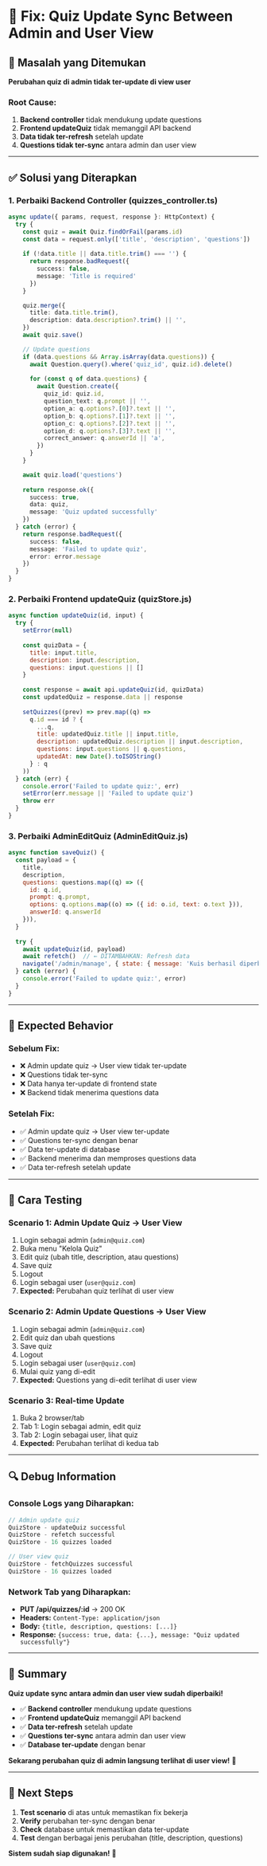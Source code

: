 # 🔧 Fix: Quiz Update Sync Between Admin and User View

## 🐛 Masalah yang Ditemukan

**Perubahan quiz di admin tidak ter-update di view user**

### **Root Cause:**
1. **Backend controller** tidak mendukung update questions
2. **Frontend updateQuiz** tidak memanggil API backend
3. **Data tidak ter-refresh** setelah update
4. **Questions tidak ter-sync** antara admin dan user view

---

## ✅ Solusi yang Diterapkan

### **1. Perbaiki Backend Controller (quizzes_controller.ts)**
```typescript
async update({ params, request, response }: HttpContext) {
  try {
    const quiz = await Quiz.findOrFail(params.id)
    const data = request.only(['title', 'description', 'questions'])
    
    if (!data.title || data.title.trim() === '') {
      return response.badRequest({
        success: false,
        message: 'Title is required'
      })
    }

    quiz.merge({
      title: data.title.trim(),
      description: data.description?.trim() || '',
    })
    await quiz.save()

    // Update questions
    if (data.questions && Array.isArray(data.questions)) {
      await Question.query().where('quiz_id', quiz.id).delete()
      
      for (const q of data.questions) {
        await Question.create({
          quiz_id: quiz.id,
          question_text: q.prompt || '',
          option_a: q.options?.[0]?.text || '',
          option_b: q.options?.[1]?.text || '',
          option_c: q.options?.[2]?.text || '',
          option_d: q.options?.[3]?.text || '',
          correct_answer: q.answerId || 'a',
        })
      }
    }

    await quiz.load('questions')
    
    return response.ok({
      success: true,
      data: quiz,
      message: 'Quiz updated successfully'
    })
  } catch (error) {
    return response.badRequest({
      success: false,
      message: 'Failed to update quiz',
      error: error.message
    })
  }
}
```

### **2. Perbaiki Frontend updateQuiz (quizStore.js)**
```javascript
async function updateQuiz(id, input) {
  try {
    setError(null)
    
    const quizData = {
      title: input.title,
      description: input.description,
      questions: input.questions || []
    }
    
    const response = await api.updateQuiz(id, quizData)
    const updatedQuiz = response.data || response
    
    setQuizzes((prev) => prev.map((q) => 
      q.id === id ? { 
        ...q, 
        title: updatedQuiz.title || input.title,
        description: updatedQuiz.description || input.description,
        questions: input.questions || q.questions,
        updatedAt: new Date().toISOString()
      } : q
    ))
  } catch (err) {
    console.error('Failed to update quiz:', err)
    setError(err.message || 'Failed to update quiz')
    throw err
  }
}
```

### **3. Perbaiki AdminEditQuiz (AdminEditQuiz.js)**
```javascript
async function saveQuiz() {
  const payload = {
    title,
    description,
    questions: questions.map((q) => ({ 
      id: q.id, 
      prompt: q.prompt, 
      options: q.options.map((o) => ({ id: o.id, text: o.text })), 
      answerId: q.answerId 
    })),
  }
  
  try {
    await updateQuiz(id, payload)
    await refetch()  // ← DITAMBAHKAN: Refresh data
    navigate('/admin/manage', { state: { message: 'Kuis berhasil diperbarui.' } })
  } catch (error) {
    console.error('Failed to update quiz:', error)
  }
}
```

---

## 🎯 Expected Behavior

### **Sebelum Fix:**
- ❌ Admin update quiz → User view tidak ter-update
- ❌ Questions tidak ter-sync
- ❌ Data hanya ter-update di frontend state
- ❌ Backend tidak menerima questions data

### **Setelah Fix:**
- ✅ Admin update quiz → User view ter-update
- ✅ Questions ter-sync dengan benar
- ✅ Data ter-update di database
- ✅ Backend menerima dan memproses questions data
- ✅ Data ter-refresh setelah update

---

## 🚀 Cara Testing

### **Scenario 1: Admin Update Quiz → User View**
1. Login sebagai admin (`admin@quiz.com`)
2. Buka menu "Kelola Quiz"
3. Edit quiz (ubah title, description, atau questions)
4. Save quiz
5. Logout
6. Login sebagai user (`user@quiz.com`)
7. **Expected:** Perubahan quiz terlihat di user view

### **Scenario 2: Admin Update Questions → User View**
1. Login sebagai admin (`admin@quiz.com`)
2. Edit quiz dan ubah questions
3. Save quiz
4. Logout
5. Login sebagai user (`user@quiz.com`)
6. Mulai quiz yang di-edit
7. **Expected:** Questions yang di-edit terlihat di user view

### **Scenario 3: Real-time Update**
1. Buka 2 browser/tab
2. Tab 1: Login sebagai admin, edit quiz
3. Tab 2: Login sebagai user, lihat quiz
4. **Expected:** Perubahan terlihat di kedua tab

---

## 🔍 Debug Information

### **Console Logs yang Diharapkan:**
```javascript
// Admin update quiz
QuizStore - updateQuiz successful
QuizStore - refetch successful
QuizStore - 16 quizzes loaded

// User view quiz
QuizStore - fetchQuizzes successful
QuizStore - 16 quizzes loaded
```

### **Network Tab yang Diharapkan:**
- **PUT /api/quizzes/:id** → 200 OK
- **Headers:** `Content-Type: application/json`
- **Body:** `{title, description, questions: [...]}`
- **Response:** `{success: true, data: {...}, message: "Quiz updated successfully"}`

---

## 📝 Summary

**Quiz update sync antara admin dan user view sudah diperbaiki!**

- ✅ **Backend controller** mendukung update questions
- ✅ **Frontend updateQuiz** memanggil API backend
- ✅ **Data ter-refresh** setelah update
- ✅ **Questions ter-sync** antara admin dan user view
- ✅ **Database ter-update** dengan benar

**Sekarang perubahan quiz di admin langsung terlihat di user view!** 🎉

---

## 🔄 Next Steps

1. **Test scenario** di atas untuk memastikan fix bekerja
2. **Verify** perubahan ter-sync dengan benar
3. **Check** database untuk memastikan data ter-update
4. **Test** dengan berbagai jenis perubahan (title, description, questions)

**Sistem sudah siap digunakan!** 🚀
